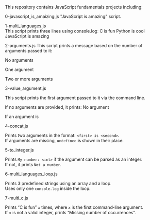 This repository contains JavaScript fundamentals projects including:

0-javascript_is_amaizing.js
"JavaScript is amazing" script.

1-multi_languages.js  
This script prints three lines using console.log:
C is fun
Python is cool
JavaScript is amazing


2-arguments.js 
This script prints a message based on the number of arguments passed to it:

No arguments 
 
One argument 

Two or more arguments 

3-value_argument.js

This script prints the first argument passed to it via the command line.

If no arguments are provided, it prints:
No argument

If an argument is 

4-concat.js

Prints two arguments in the format: `<first> is <second>`.  
If arguments are missing, `undefined` is shown in their place.

5-to_integer.js

Prints `My number: <int>` if the argument can be parsed as an integer.  
If not, it prints `Not a number`.

6-multi_languages_loop.js

Prints 3 predefined strings using an array and a loop.  
Uses only one `console.log` inside the loop.

7-multi_c.js

Prints “C is fun” `x` times, where `x` is the first command-line argument.  
If `x` is not a valid integer, prints “Missing number of occurrences”.